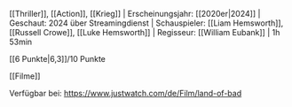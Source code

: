 
[[Thriller]], [[Action]], [[Krieg]] | Erscheinungsjahr: [[2020er|2024]] | Geschaut: 2024 über Streamingdienst | Schauspieler: [[Liam Hemsworth]], [[Russell Crowe]], [[Luke Hemsworth]] | Regisseur: [[William Eubank]] | 1h 53min

[[6 Punkte|6,3]]/10 Punkte


[[Filme]]

Verfügbar bei: https://www.justwatch.com/de/Film/land-of-bad